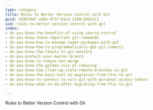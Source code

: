 ```yaml
---
type: category
title: Rules to Better Version Control with Git
guid: 55d679d7-adbe-4f37-bac5-22d0c28632c2
uid: rules-to-better-version-control-with-git
index:
- do-you-know-the-benefits-of-using-source-control
- do-you-know-these-important-git-commands
- do-you-know-how-to-manage-nuget-packages-with-git
- do-you-know-how-to-programmatically-get-git-commits
- do-you-know-the-levels-to-git-mastery
- do-you-protect-your-master-branch
- do-you-know-to-rebase-not-merge
- do-you-know-the-golden-rule-of-rebasing
- do-you-know-how-clean-up-stale-remote-branches-in-git
- do-you-know-the-best-tool-to-migration-from-tfvc-to-git
- do-you-know-to-connect-to-vsts-git-with-personal-access-tokens
- do-you-know-what-to-do-after-migrating-from-tfvc-to-git

---
```


Rules to Better Version Control with Git

